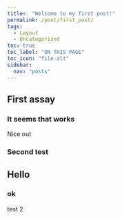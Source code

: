 ```yaml
---
title:  "Welcome to my first post!"
permalink: /post/first_post/
tags:
  - Layout
  - Uncategorized
toc: true
toc_label: "ON THIS PAGE"
toc_icon: "file-alt"
sidebar:
  nav: "posts"
---
```


## First assay 
### It seems that works

Nice out

### Second test

## Hello

### ok

test 2

